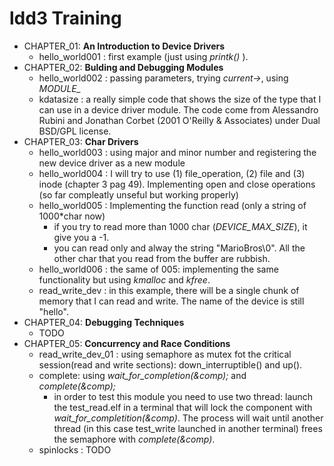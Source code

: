 # ldd3 Training



* CHAPTER_01: **An Introduction to Device Drivers**
    * hello_world001 : first example (just using *printk()* ).
* CHAPTER_02: **Bulding and Debugging Modules**
    * hello_world002 : passing parameters, trying *current->*, using *MODULE_*
    * kdatasize      : a really simple code that shows the size of the type that I can use in a device driver module. The code come from Alessandro Rubini and Jonathan Corbet (2001 O'Reilly & Associates) under Dual BSD/GPL license.
* CHAPTER_03: **Char Drivers**
    * hello_world003 : using major and minor number and registering the new device driver as a new module
    * hello_world004 : I will try to use (1) file_operation, (2) file and (3) inode (chapter 3 pag 49). Implementing open and close operations (so far compleatly unseful but working properly)
    * hello_world005 : Implementing the function read (only a string of 1000*char now)
        * if you try to read more than 1000 char (*DEVICE_MAX_SIZE*), it give you a -1.
        * you can read only and alway the string "MarioBros\0". All the other char that you read from the buffer are rubbish.
    * hello_world006 : the same of 005: implementing the same functionality but using *kmalloc* and *kfree*.
    * read_write_dev : in this example, there will be a single chunk of memory that I can read and write. The name of the device is still "hello".
* CHAPTER_04: **Debugging Techniques**
    * TODO
* CHAPTER_05: **Concurrency and Race Conditions**
    * read_write_dev_01 : using semaphore as mutex fot the critical session(read and write sections): down_interruptible() and up().
    * complete: using *wait_for_completion(&comp);*  and *complete(&comp);*
        * in order to test this module you need to use two thread: launch the test_read.elf in a terminal that will lock the component with *wait_for_completition(&comp)*. The process will wait until another thread (in this case test_write launched in another terminal) frees the semaphore with *complete(&comp)*.
    * spinlocks : TODO
